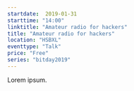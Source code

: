 ```yaml
---
startdate:  2019-01-31
starttime: "14:00"
linktitle: "Amateur radio for hackers"
title: "Amateur radio for hackers"
location: "HSBXL"
eventtype: "Talk"
price: "Free"
series: "bitday2019"
--- 
```


Lorem ipsum.